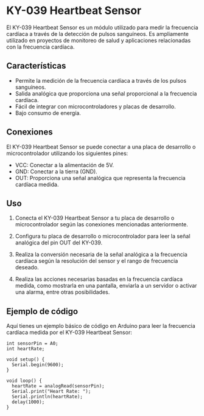 # KY-039 Heartbeat Sensor

El KY-039 Heartbeat Sensor es un módulo utilizado para medir la frecuencia cardíaca a través de la detección de pulsos sanguíneos. Es ampliamente utilizado en proyectos de monitoreo de salud y aplicaciones relacionadas con la frecuencia cardíaca.

## Características

- Permite la medición de la frecuencia cardíaca a través de los pulsos sanguíneos.
- Salida analógica que proporciona una señal proporcional a la frecuencia cardíaca.
- Fácil de integrar con microcontroladores y placas de desarrollo.
- Bajo consumo de energía.

## Conexiones

El KY-039 Heartbeat Sensor se puede conectar a una placa de desarrollo o microcontrolador utilizando los siguientes pines:

- VCC: Conectar a la alimentación de 5V.
- GND: Conectar a la tierra (GND).
- OUT: Proporciona una señal analógica que representa la frecuencia cardíaca medida.

## Uso

1. Conecta el KY-039 Heartbeat Sensor a tu placa de desarrollo o microcontrolador según las conexiones mencionadas anteriormente.

2. Configura tu placa de desarrollo o microcontrolador para leer la señal analógica del pin OUT del KY-039.

3. Realiza la conversión necesaria de la señal analógica a la frecuencia cardíaca según la resolución del sensor y el rango de frecuencia deseado.

4. Realiza las acciones necesarias basadas en la frecuencia cardíaca medida, como mostrarla en una pantalla, enviarla a un servidor o activar una alarma, entre otras posibilidades.

## Ejemplo de código

Aquí tienes un ejemplo básico de código en Arduino para leer la frecuencia cardíaca medida por el KY-039 Heartbeat Sensor:

```arduino
int sensorPin = A0;
int heartRate;

void setup() {
  Serial.begin(9600);
}

void loop() {
  heartRate = analogRead(sensorPin);
  Serial.print("Heart Rate: ");
  Serial.println(heartRate);
  delay(1000);
}

